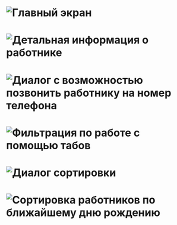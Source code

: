 # ![Главный экран](appScreens/main.png)
# ![Детальная информация о работнике](appScreens/detailsInfo.png)
# ![Диалог с возможностью позвонить работнику на номер телефона](appScreens/call.png)
# ![Фильтрация по работе с помощью табов](appScreens/filterAndroid.png)
# ![Диалог сортировки](appScreens/sortingScreen.png)
# ![Сортировка работников по ближайшему дню рождению](appScreens/sortByBirthday.png)